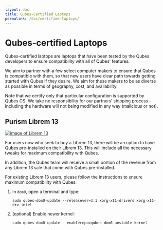 ```yaml
---
layout: doc
title: Qubes-Certified Laptops
permalink: /doc/certified-laptops/
--- 
```


Qubes-certified Laptops
============================================

Qubes-certified laptops are laptops that have been tested by the Qubes developers to ensure compatibility with all of Qubes' features.

We aim to partner with a few select computer makers to ensure that Qubes is compatible with them, so that new users have clear path towards getting started with Qubes if they desire. We aim for these makers to be as diverse as possible in terms of geography, cost, and availability. 

Note that we certify only that particular configuration is supported by Qubes
OS. We take no responsibility for our partners' shipping process - including
the hardware will not being modified in any way (malicious or not).

Purism Librem 13
----------------------------
[![image of Librem 13](/attachment/site/qubes-plus-purism.png)](https://puri.sm/librem-13/)

For users now who seek to buy a Librem 13, there will be an option to have Qubes pre-installed on their Librem 13. This will include all the necessary tweaks for maximum compatibility with Qubes. 

In addition, the Qubes team will receive a small portion of the revenue from any Librem 13 sale that come with Qubes pre-installed.

For existing Librem 13 users, please follow the instructions to ensure maximum compatibility with Qubes:

1. In `dom0`, open a terminal and type:

       sudo qubes-dom0-update --releasever=3.1 xorg-x11-drivers xorg-x11-drv-intel

2. (optional) Enable newer kernel:

       sudo qubes-dom0-update --enablerepo=qubes-dom0-unstable kernel
